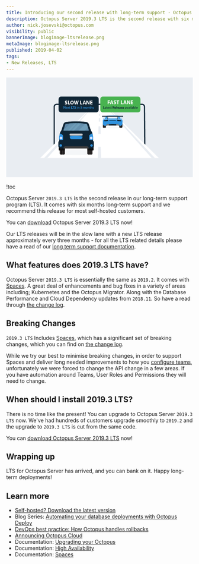 ```yaml
---
title: Introducing our second release with long-term support - Octopus Server 2019.3 LTS
description: Octopus Server 2019.3 LTS is the second release with six months of long-term support. We recommend this release for most self-hosted customers.
author: nick.josevski@octopus.com
visibility: public
bannerImage: blogimage-ltsrelease.png
metaImage: blogimage-ltsrelease.png
published: 2019-04-02
tags:
- New Releases, LTS
---
```


![Cars on slow lane and fast lane](blogimage-ltsrelease.png)

!toc

Octopus Server `2019.3 LTS` is the second release in our long-term support program (LTS). It comes with six months long-term support and we recommend this release for most self-hosted customers.

You can [download](https://octopus.com/downloads) Octopus Server 2019.3 LTS now!

Our LTS releases will be in the slow lane with a new LTS release approximately every three months - for all the LTS related details please have a read of our [long term support documentation](https://octopus.com/docs/administration/upgrading/long-term-support).

## What features does 2019.3 LTS have?

Octopus Server `2019.3 LTS` is essentially the same as `2019.2`. It comes with [Spaces](https://octopus.com/blog/octopus-release-2019.1). A great deal of enhancements and bug fixes in a variety of areas including; Kubernetes and the Octopus Migrator. Along with the Database Performance and Cloud Dependency updates from `2018.11`. So have a read through [the change log](https://octopus.com/downloads/compare?from=2018.10.5&to=2019.2.8).

## Breaking Changes

`2019.3 LTS` Includes [Spaces](https://octopus.com/spaces), which has a significant set of breaking changes, which you can find on [the change log](https://octopus.com/downloads/compare?from=2018.10.5&to=2019.2.8).

While we try our best to minimise breaking changes, in order to support Spaces and deliver long needed improvements to how you [configure teams](https://octopus.com/blog/team-configuration-improvements), unfortunately we were forced to change the API change in a few areas. If you have automation around Teams, User Roles and Permissions they will need to change.

## When should I install 2019.3 LTS?

There is no time like the present! You can upgrade to Octopus Server `2019.3 LTS` now. We've had hundreds of customers upgrade smoothly to `2019.2` and the upgrade to `2019.3 LTS` is cut from the same code.

You can [download Octopus Server 2019.3 LTS](https://octopus.com/downloads) now!

## Wrapping up

LTS for Octopus Server has arrived, and you can bank on it. Happy long-term deployments!

## Learn more

* [Self-hosted? Download the latest version](https://hubs.ly/H0gCMqJ0)
* Blog Series: [Automating your database deployments with Octopus Deploy](https://hubs.ly/H0gCMRR0)
* [DevOps best practice: How Octopus handles rollbacks](https://hubs.ly/H0gCMRX0)
* [Announcing Octopus Cloud](https://hubs.ly/H0gCMqM0)
* Documentation: [Upgrading your Octopus](https://hubs.ly/H0gCMS40)
* Documentation: [High Availability](https://hubs.ly/H0gCMqN0)
* Documentation: [Spaces](https://hubs.ly/H0gCMSb0)
